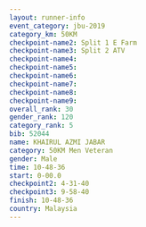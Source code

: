 ```yaml
---
layout: runner-info 
event_category: jbu-2019 
category_km: 50KM 
checkpoint-name2: Split 1 E Farm 
checkpoint-name3: Split 2 ATV 
checkpoint-name4: 
checkpoint-name5: 
checkpoint-name6: 
checkpoint-name7: 
checkpoint-name8: 
checkpoint-name9: 
overall_rank: 30
gender_rank: 120
category_rank: 5
bib: 52044
name: KHAIRUL AZMI JABAR
category: 50KM Men Veteran
gender: Male
time: 10-48-36
start: 0-00.0
checkpoint2: 4-31-40
checkpoint3: 9-58-40
finish: 10-48-36
country: Malaysia
---
```

